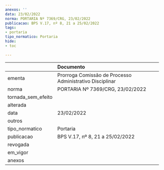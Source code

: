 ```yaml
---
anexos: ''
data: 23/02/2022
norma: PORTARIA Nº 7369/CRG, 23/02/2022
publicacao: BPS V.17, nº 8, 21 a 25/02/2022
tags:
- portaria
tipo_normatico: Portaria
hide: 
- toc 
 
---
```


|                    | Documento                                                |
|:-------------------|:---------------------------------------------------------|
| ementa             | Prorroga Comissão de Processo Administrativo Disciplinar |
| norma              | PORTARIA Nº 7369/CRG, 23/02/2022                         |
| tornada_sem_efeito |                                                          |
| alterada           |                                                          |
| data               | 23/02/2022                                               |
| outros             |                                                          |
| tipo_normatico     | Portaria                                                 |
| publicacao         | BPS V.17, nº 8, 21 a 25/02/2022                          |
| revogada           |                                                          |
| em_vigor           |                                                          |
| anexos             |                                                          |